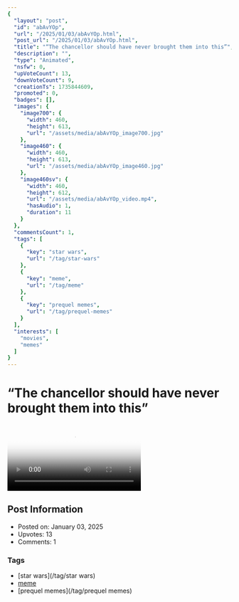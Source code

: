 ```yaml
---
{
  "layout": "post",
  "id": "abAvYOp",
  "url": "/2025/01/03/abAvYOp.html",
  "post_url": "/2025/01/03/abAvYOp.html",
  "title": "“The chancellor should have never brought them into this”",
  "description": "",
  "type": "Animated",
  "nsfw": 0,
  "upVoteCount": 13,
  "downVoteCount": 9,
  "creationTs": 1735844609,
  "promoted": 0,
  "badges": [],
  "images": {
    "image700": {
      "width": 460,
      "height": 613,
      "url": "/assets/media/abAvYOp_image700.jpg"
    },
    "image460": {
      "width": 460,
      "height": 613,
      "url": "/assets/media/abAvYOp_image460.jpg"
    },
    "image460sv": {
      "width": 460,
      "height": 612,
      "url": "/assets/media/abAvYOp_video.mp4",
      "hasAudio": 1,
      "duration": 11
    }
  },
  "commentsCount": 1,
  "tags": [
    {
      "key": "star wars",
      "url": "/tag/star-wars"
    },
    {
      "key": "meme",
      "url": "/tag/meme"
    },
    {
      "key": "prequel memes",
      "url": "/tag/prequel-memes"
    }
  ],
  "interests": [
    "movies",
    "memes"
  ]
}
---
```


# “The chancellor should have never brought them into this”

<video controls playsinline loop poster="/assets/media/abAvYOp_image460.jpg">
  <source src="/assets/media/abAvYOp_video.mp4" type="video/mp4">
  Your browser does not support the video tag.
</video>

## Post Information

- Posted on: January 03, 2025
- Upvotes: 13
- Comments: 1

### Tags

- [star wars](/tag/star wars)
- [meme](/tag/meme)
- [prequel memes](/tag/prequel memes)
